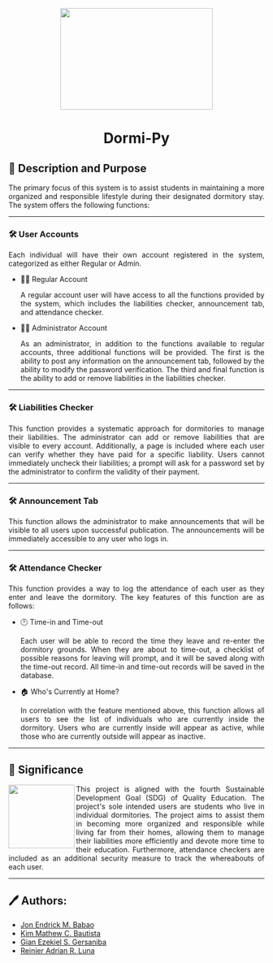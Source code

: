 <p align="center">
    <img src="https://github.com/KimMathew/COMPROG_PROJECT/blob/main/ASSETS/LOGO.jpg" width=300 height=200/>
</p>

<h1 align="center"> Dormi-Py </h1>

## :mega: Description and Purpose

<p align = "justify"> 
    The primary focus of this system is to assist students in maintaining a more organized and responsible lifestyle during their designated dormitory stay. The system     offers the following functions: 
</p>

***

### :hammer_and_wrench: User Accounts

<p align = "justify"> 
    Each individual will have their own account registered in the system, categorized as either Regular or Admin. 
</p>

- :student: Regular Account
    <p align = "justify"> 
        A regular account user will have access to all the functions provided by the system, which includes the liabilities checker, announcement tab, and attendance
        checker. 
    </p> 

- :office_worker: Administrator Account 
    <p align = "justify"> 
        As an administrator, in addition to the functions available to regular accounts, three additional functions will be provided. The first is the ability to post
        any information on the announcement tab, followed by the ability to modify the password verification. The third and final function is the ability to add or 
        remove liabilities in the liabilities checker. 
    </p> 

***

### :hammer_and_wrench: Liabilities Checker

<p align = "justify"> 
    This function provides a systematic approach for dormitories to manage their liabilities. The administrator can add or remove liabilities that are visible to every     account. Additionally, a page is included where each user can verify whether they have paid for a specific liability. Users cannot immediately uncheck their           liabilities; a prompt will ask for a password set by the administrator to confirm the validity of their payment. 
</p>

***

### :hammer_and_wrench: Announcement Tab

<p align = "justify"> 
    This function allows the administrator to make announcements that will be visible to all users upon successful publication. The announcements will be immediately  
    accessible to any user who logs in. 
</p>

***

### :hammer_and_wrench: Attendance Checker

<p align = "justify"> 
    This function provides a way to log the attendance of each user as they enter and leave the dormitory. The key features of this function are as follows: 
</p>

- :clock12: Time-in and Time-out
    <p align = "justify"> 
        Each user will be able to record the time they leave and re-enter the dormitory grounds. When they are about to time-out, a checklist of possible reasons for           leaving will prompt, and it will be saved along with the time-out record. All time-in and time-out records will be saved in the database. 
    </p> 

- :house: Who's Currently at Home? 
    <p align = "justify"> 
        In correlation with the feature mentioned above, this function allows all users to see the list of individuals who are currently inside the dormitory. Users           who are currently inside will appear as active, while those who are currently outside will appear as inactive. 
    </p>
  
***

## :mag_right: Significance

<img src="https://globalgoalscms.co.uk/wp-content/uploads/2021/09/4.png" align="left" width=130 height=125/>

<p align = "justify"> 
    This project is aligned with the fourth Sustainable Development Goal (SDG) of Quality Education. The project's sole intended users are students who live in             individual dormitories. The project aims to assist them in becoming more organized and responsible while living far from their homes, allowing them to manage their     liabilities more efficiently and devote more time to their education. Furthermore, attendance checkers are included as an additional security measure to track the     whereabouts of each user. 
</p>

***

## :pen: Authors:

- <a href="https://github.com/reinierAdrianLuna"> Jon Endrick M. Babao </a> <br>
- <a href="https://github.com/KimMathew"> Kim Mathew C. Bautista </a> <br>
- <a href="https://github.com/GianEzekiel"> Gian Ezekiel S. Gersaniba </a> <br>
- <a href="https://github.com/reinierAdrianLuna"> Reinier Adrian R. Luna </a> 






